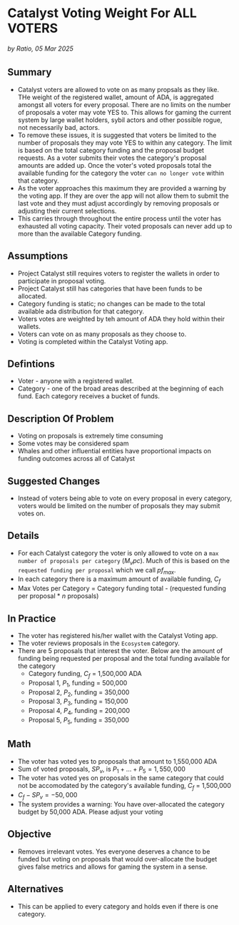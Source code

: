 # Catalyst Voting Weight For ALL VOTERS
###### by Ratio, 05 Mar 2025

## Summary
- Catalyst voters are allowed to vote on as many propsals as they like. THe weight of the registered wallet, amount of ADA, is aggregated amongst all voters for every proposal. There are no limits on the number of proposals a voter may vote YES to. This allows for gaming the current system by large wallet holders, sybil actors and other possible rogue, not necessarily bad, actors.
- To remove these issues, it is suggested that voters be limited to the number of proposals they may vote YES to within any category. The limit is based on the total category funding and the proposal budget requests. As a voter submits their votes the category's proposal amounts are added up. Once the voter's voted proposals total the available funding for the category the voter `can no longer vote` within that category.
- As the voter approaches this maximum they are provided a warning by the voting app. If they are over the app will not allow them to submit the last vote and they must adjust accordingly by removing proposals or adjusting their current selections.
- This carries through throughout the entire process until the voter has exhausted all voting capacity. Their voted proposals can never add up to more than the available Category funding.


## Assumptions
- Project Catalyst still requires voters to register the wallets in order to participate in proposal voting.
- Project Catalyst still has categories that have been funds to be allocated.
- Category funding is static; no changes can be made to the total available ada distribution for that category.
- Voters votes are weighted by teh amount of ADA they hold within their wallets.
- Voters can vote on as many proposals as they choose to.
- Voting is completed within the Catalyst Voting app.

## Defintions
- Voter - anyone with a registered wallet.
- Category - one of the broad areas described at the beginning of each fund. Each category receives a bucket of funds.

## Description Of Problem
- Voting on proposals is extremely time consuming
- Some votes may be considered spam
- Whales and other influential entities have proportional impacts on funding outcomes across all of Catalyst

## Suggested Changes
- Instead of voters being able to vote on every proposal in every category, voters would be limited on the number of proposals they may submit votes on.

## Details
- For each Catalyst category the voter is only allowed to vote on a `max number of proposals per category` ($M_vpc$). Much of this is based on the `requested funding per proposal` which we call $pf_{max}$.
- In each category there is a maximum amount of available funding, $C_f$
- Max Votes per Category = Category funding total - (requested funding per proposal * $n$ proposals)

## In Practice
- The voter has registered his/her wallet with the Catalyst Voting app.
- The voter reviews proposals in the `Ecosystem` category.
- There are 5 proposals that interest the voter. Below are the amount of funding being requested per proposal and the total funding available for the category
  - Category funding, $C_f$ = 1,500,000 ADA
  - Proposal 1, $P_1$, funding = 500,000
  - Proposal 2, $P_2$, funding = 350,000
  - Proposal 3, $P_3$, funding = 150,000
  - Proposal 4, $P_4$, funding = 200,000
  - Proposal 5, $P_5$, funding = 350,000

## Math
- The voter has voted yes to proposals that amount to 1,550,000 ADA
- Sum of voted proposals, $SP_v$, is $P_1+...+P_5 = 1,550,000$
- The voter has voted yes on proposals in the same category that could not be accomodated by the category's available funding, $C_f$ = 1,500,000
- $C_f - SP_v = -50,000$
- The system provides a warning: You have over-allocated the category budget by 50,000 ADA. Please adjust your voting

## Objective
- Removes irrelevant votes. Yes everyone deserves a chance to be funded but voting on proposals that would over-allocate the budget gives false metrics and allows for gaming the system in a sense.

## Alternatives
- This can be applied to every category and holds even if there is one category.
